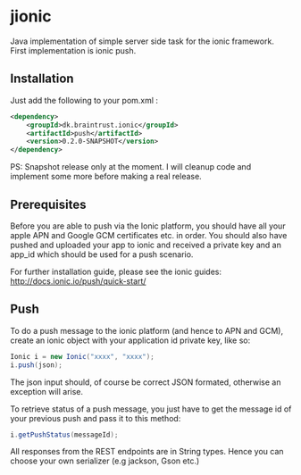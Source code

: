 # jionic
Java implementation of simple server side task for the ionic framework.
First implementation is ionic push.

## Installation

Just add the following to your pom.xml :

```xml
<dependency>
	<groupId>dk.braintrust.ionic</groupId>
	<artifactId>push</artifactId>
	<version>0.2.0-SNAPSHOT</version>
</dependency>
```

PS: Snapshot release only at the moment. I will cleanup code and implement some more before making a real release. 

## Prerequisites

Before you are able to push via the Ionic platform, you should have all your apple APN and Google GCM certificates etc. in order.
You should also have pushed and uploaded your app to ionic and received a private key and an app_id which should be used for a push scenario.

For further installation guide, please see the ionic guides: http://docs.ionic.io/push/quick-start/

## Push

To do a push message to the ionic platform (and hence to APN and GCM), create an ionic object with your application id private key, like so:

```java
Ionic i = new Ionic("xxxx", "xxxx");
i.push(json);
```

The json input should, of course be correct JSON formated, otherwise an exception will arise.

To retrieve status of a push message, you just have to get the message id of your previous push and pass it to this method:

```java
i.getPushStatus(messageId);
```

All responses from the REST endpoints are in String types. Hence you can choose your own serializer (e.g jackson, Gson etc.) 
